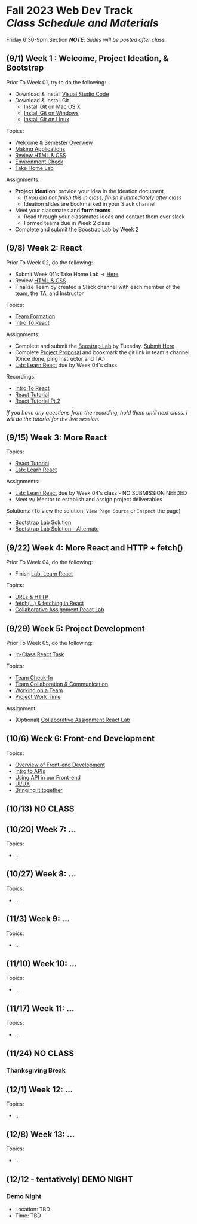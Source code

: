 # Fall 2023 Web Dev Track <br />_Class Schedule and Materials_

Friday 6:30-9pm Section
_**NOTE**: Slides will be posted after class._

## (9/1) Week 1 : Welcome, Project Ideation, & Bootstrap

Prior To Week 01, try to do the following:
- Download & Install [Visual Studio Code](https://code.visualstudio.com/download)
- Download & Install Git
    - [Install Git on Mac OS X](https://www.atlassian.com/git/tutorials/install-git#mac-os-x)
    - [Install Git on Windows](https://www.atlassian.com/git/tutorials/install-git#windows)
    - [Install Git on Linux](https://www.atlassian.com/git/tutorials/install-git#linux)

Topics:

- [Welcome & Semester Overview](https://docs.google.com/presentation/d/1p2ViVTMK-ISlmAnqQbL6bnvPAUyitXJD/edit?usp=sharing&ouid=103158384177618401609&rtpof=true&sd=true)
- [Making Applications](https://docs.google.com/presentation/d/1IJGYBBABEUh91Fwjf3d1hi2QnSDB9J5D/edit?usp=sharing&ouid=103158384177618401609&rtpof=true&sd=true)
- [Review HTML & CSS](https://docs.google.com/presentation/d/1OP9YI61xlxq5f2tXAntKr-gpPd742zKf/edit?usp=sharing&ouid=103158384177618401609&rtpof=true&sd=true)
- [Environment Check](https://docs.google.com/presentation/d/1BqmpnRFQ38ge5WCRWTZo5cM8JB_HDW9d/edit?usp=sharing&ouid=103158384177618401609&rtpof=true&sd=true)
- [Take Home Lab](https://docs.google.com/presentation/d/1mGgCZWFnBYfagEy624TpUYbab_aT8dSz/edit?usp=sharing&ouid=103158384177618401609&rtpof=true&sd=true)

Assignments:

- **Project Ideation**: provide your idea in the ideation document
    + *If you did not finish this in class, finish it immediately after class*
    + Ideation slides are bookmarked in your Slack channel
- Meet your classmates and **form teams**
    + Read through your classmates ideas and contact them over slack
    + Formed teams due in Week 2 class
- Complete and submit the Boostrap Lab by Week 2


## (9/8) Week 2: React

Prior To Week 02, do the following:
- Submit Week 01's Take Home Lab -> [Here](https://forms.gle/1vwxnP1DCmC5KZtX7)
- Review [HTML & CSS](https://docs.google.com/presentation/d/1OP9YI61xlxq5f2tXAntKr-gpPd742zKf/edit?usp=sharing&ouid=103158384177618401609&rtpof=true&sd=true)
- Finalize Team by created a Slack channel with each member of the team, the TA, and Instructor

Topics:
- [Team Formation](https://docs.google.com/presentation/d/1ggRWXdB5HMUteMTTR3gkSJRdKjCm6HCt/edit?usp=sharing&ouid=103158384177618401609&rtpof=true&sd=true)
- [Intro To React](https://docs.google.com/presentation/d/1bY37kUd1t6q40GPzCeqX8lDPsHbDXtc6/edit?usp=sharing&ouid=103158384177618401609&rtpof=true&sd=true)

Assignments:
- Complete and submit the [Boostrap Lab](https://docs.google.com/presentation/d/1mGgCZWFnBYfagEy624TpUYbab_aT8dSz/edit?usp=sharing&ouid=103158384177618401609&rtpof=true&sd=true) by Tuesday. [Submit Here](https://docs.google.com/forms/d/19jmGHjUgDQCRMfSwzd4Mrfji7ZJQ9NqHIaSP_zRsE5M/edit)
- Complete [Project Proposal](https://github.com/CUNYTechPrep/2023-fall-web-dev/blob/main/materials/team-project-proposal.md) and bookmark the git link in team's channel. (Once done, ping Instructor and TA.)
- [Lab: Learn React](https://gist.github.com/medgardo/45d976f31c86bdc9928908bf46ca5393) due by Week 04's class

Recordings:
- [Intro To React](https://drive.google.com/file/d/1NEYD9v2QT2AaN83Ez0i3LEWR0ErxXK0v/view?usp=sharing)
- [React Tutorial](https://drive.google.com/file/d/1YKvpPRBbaT6CpHQtNBWDPBW9DetpOI5J/view?usp=sharing)
- [React Tutorial Pt.2](https://drive.google.com/file/d/1lnJQ7fSeBOJ1FvpNKcA6nk1F-Pitokq_/view?usp=sharing)

*If you have any questions from the recording, hold them until next class. I will do the tutorial for the live session.*

## (9/15) Week 3: More React

Topics:

- [React Tutorial](https://docs.google.com/presentation/d/1Mozl6FiAcimzfRMZCveCztGEQzYRN-sJ/edit?usp=sharing&ouid=103158384177618401609&rtpof=true&sd=true)
- [Lab: Learn React](https://gist.github.com/medgardo/45d976f31c86bdc9928908bf46ca5393)

Assignments:
- [Lab: Learn React](https://gist.github.com/medgardo/45d976f31c86bdc9928908bf46ca5393) due by Week 04's class - NO SUBMISSION NEEDED
- Meet w/ Mentor to establish and assign project deliverables

Solutions:
(To view the solution, `View Page Source` or `Inspect` the page)
- [Bootstrap Lab Solution](https://cunytechprep.github.io/lab-bootstrap-5-solution/)
- [Bootstrap Lab Solution - Alternate](https://cunytechprep.github.io/lab-bootstrap-5-solution/alternating.html)


## (9/22) Week 4: More React and HTTP + fetch()

Prior To Week 04, do the following:
- Finish [Lab: Learn React](https://gist.github.com/medgardo/45d976f31c86bdc9928908bf46ca5393)

Topics:

- [URLs & HTTP](https://docs.google.com/presentation/d/1I35K6h8TgFFRBGKyMEhmHzDKtgcnUhlX9EhCTal5pKE/edit?usp=sharing)
- [fetch(...) & fetching in React](https://docs.google.com/presentation/d/1hHMM91OriVQH8FydmqHchmiT8zFA-LkRCW0z7SKIsgM/edit?usp=sharing)
- [Collaborative Assignment React Lab](https://github.com/CUNYTechPrep/lab-react-trivia)

## (9/29) Week 5: Project Development

Prior To Week 05, do the following:
- [In-Class React Task](https://github.com/CUNYTechPrep/lab-react-toggle)

Topics:

- [Team Check-In]()
- [Team Collaboration & Communication](https://docs.google.com/presentation/d/1gLWXxtnOo3T6u1e3Axi1pXkUD58WeDzcvvG_C6hYnjY/edit?usp=sharing)
- [Working on a Team](https://docs.google.com/presentation/d/1sXnVS_ks__xHLJrEeBRtSc0BHlegtpqgblRvIfJC24c/edit?usp=sharing)
- [Project Work Time]()

Assignment:
- (Optional) [Collaborative Assignment React Lab](https://github.com/CUNYTechPrep/lab-react-trivia)

## (10/6) Week 6: Front-end Development

Topics:

- [Overview of Front-end Development]()
- [Intro to APIs]()
- [Using API in our Front-end]()
- [UI/UX]()
- [Bringing it together]()


## (10/13) NO CLASS

## (10/20) Week 7: ...

Topics:

- ...


## (10/27) Week 8: ...


Topics:

- ...

## (11/3) Week 9: ...

Topics:

- ...

## (11/10) Week 10: ...


Topics:

- ...

## (11/17) Week 11: ...


Topics:

- ...

## (11/24) NO CLASS

### Thanksgiving Break


## (12/1) Week 12: ...

Topics:

- ...

## (12/8) Week 13: ...

Topics:

- ...

## (12/12 - tentatively) DEMO NIGHT

### Demo Night

- Location: TBD
- Time: TBD
